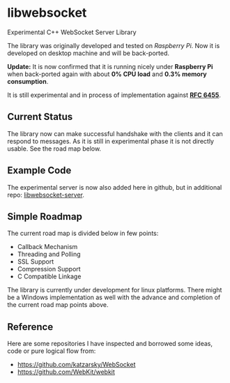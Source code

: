 libwebsocket
============

Experimental C++ WebSocket Server Library


The library was originally developed and tested on *Raspberry Pi*. Now it is developed on desktop machine and will be back-ported.

**Update:**  It is now confirmed that it is running nicely under **Raspberry Pi** when back-ported again with about **0% CPU load** and **0.3% memory consumption**.

It is still experimental and in process of implementation against [**RFC 6455**](http://tools.ietf.org/html/rfc6455).



Current Status
--------------

The library now can make successful handshake with the clients and it can respond to messages. As it is still in experimental phase it is not directly usable. See the road map below.

Example Code
------------

The experimental server is now also added here in github, but in additional repo: [libwebsocket-server](https://github.com/Rolice/libwebsocket-server).

Simple Roadmap
--------------

The current road map is divided below in few points:

* Callback Mechanism
* Threading and Polling
* SSL Support
* Compression Support
* C Compatible Linkage

The library is currently under development for linux platforms. There might be a Windows implementation as well with the advance and completion of the current road map points above.

Reference
---------------------------------------

Here are some repositories I have inspected and borrowed some ideas, code or pure logical flow from:

* https://github.com/katzarsky/WebSocket
* https://github.com/WebKit/webkit

